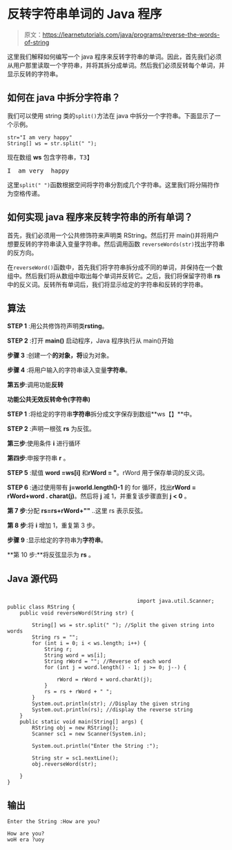 # 反转字符串单词的 Java 程序

> 原文：<https://learnetutorials.com/java/programs/reverse-the-words-of-string>

这里我们解释如何编写一个 java 程序来反转字符串的单词。因此，首先我们必须从用户那里读取一个字符串，并将其拆分成单词。然后我们必须反转每个单词，并显示反转的字符串。

## 如何在 java 中拆分字符串？

我们可以使用 string 类的`split()`方法在 java 中拆分一个字符串。下面显示了一个示例。

```
str="I am very happy"
String[] ws = str.split(" "); 

```

现在数组 **ws** 包含字符串，<samp>T3】</samp>

<samp>I  am very  happy</samp>

这里`split(" ")`函数根据空间将字符串分割成几个字符串。这里我们将分隔符作为空格传递。

## 如何实现 java 程序来反转字符串的所有单词？

首先，我们必须用一个公共修饰符来声明类 RString。然后打开 main()并将用户想要反转的字符串读入变量字符串。然后调用函数 `reverseWords(str)`找出字符串的反方向。

在`reverseWord()`函数中，首先我们将字符串拆分成不同的单词，并保持在一个数组中。然后我们将从数组中取出每个单词并反转它。之后，我们将保留字符串 **rs** 中的反义词。反转所有单词后，我们将显示给定的字符串和反转的字符串。

## 算法

**STEP 1** :用公共修饰符声明类**rsting**。

**STEP 2** :打开 **main()** 启动程序，Java 程序执行从 main()开始

**步骤 3** :创建一个**的对象，将**设为对象。

**步骤 4** :将用户输入的字符串读入变量**字符串**。

**第五步**:调用功能**反转**

**功能公共无效反转命令(字符串)**

**STEP 1** :将给定的字符串**字符串**拆分成文字保存到数组**ws【】**中。

**STEP 2** :声明一根弦 **rs** 为反弦。

**第三步**:使用条件 **i** 进行循环

**第四步**:申报字符串 **r** 。

**STEP 5** :赋值 **word =ws[i]** 和**rWord = "**。rWord 用于保存单词的反义词。

**STEP 6** :通过使用带有 **j=world.length()-1** 的 for 循环，找出**rWord = rWord+word . charat(j)**。然后将 **j** 减 1，并重复该步骤直到 **j < 0** 。

**第 7 步**:分配 **rs=rs+rWord+""** ..这里 rs 表示反弦。

**第 8 步**:将 **i** 增加 1，重复第 3 步。

**步骤 9** :显示给定的字符串为**字符串**。

**第 10 步:**将反弦显示为 **rs** 。

## Java 源代码

```

                                          import java.util.Scanner;
public class RString {
    public void reverseWord(String str) {

        String[] ws = str.split(" "); //Split the given string into words
        String rs = "";
        for (int i = 0; i < ws.length; i++) {
            String r;
            String word = ws[i];
            String rWord = ""; //Reverse of each word
            for (int j = word.length() - 1; j >= 0; j--) {

                rWord = rWord + word.charAt(j);
            }
            rs = rs + rWord + " ";
        }
        System.out.println(str); //Display the given string
        System.out.println(rs); //display the reverse string
    }
    public static void main(String[] args) {
        RString obj = new RString();
        Scanner sc1 = new Scanner(System.in);

        System.out.println("Enter the String :");

        String str = sc1.nextLine();
        obj.reverseWord(str);

    }
}

```

## 输出

```
Enter the String :How are you?

How are you?
woH era ?uoy 
```
